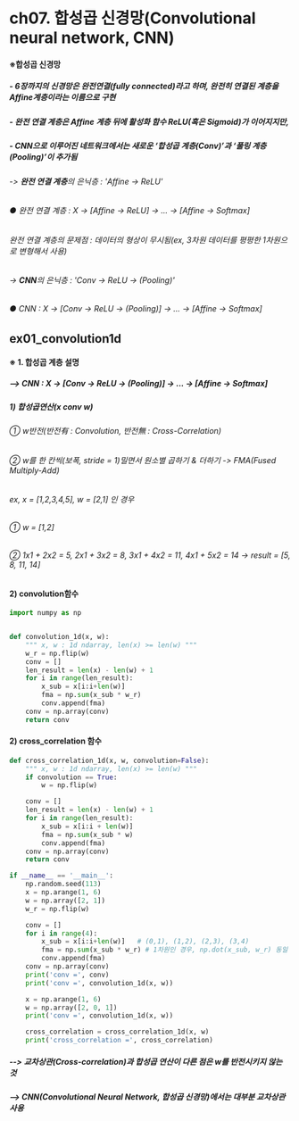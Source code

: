 # ch07. 합성곱 신경망(Convolutional neural network, CNN)
#### ※합성곱 신경망
##### - 6장까지의 신경망은 완전연결(fully connected)라고 하며, 완전히 연결된 계층을 Affine계층이라는 이름으로 구현
##### - 완전 연결 계층은 Affine 계층 뒤에 활성화 함수 ReLU(혹은 Sigmoid)가 이어지지만, 
##### - CNN으로 이루어진 네트워크에서는 새로운 ‘합성곱 계층(Conv)’과 ‘풀링 계층(Pooling)’이 추가됨
###### -> **완전 연결 계층**의 은닉층 : 'Affine -> ReLU'
######      ●  완전 연결 계층 : X -> [Affine -> ReLU] -> ... -> [Affine -> Softmax] 
######      완전 연결 계층의 문제점 : 데이터의 형상이 무시됨(ex, 3차원 데이터를 평평한 1차원으로 변형해서 사용)
###### -> **CNN**의 은닉층 : 'Conv -> ReLU -> (Pooling)'
######      ●  CNN : X -> [Conv -> ReLU -> (Pooling)] -> ... -> [Affine -> Softmax] 

## ex01_convolution1d
#### ※ 1. 합성곱 계층 설명
##### --> CNN : X -> [Conv -> ReLU -> (Pooling)] -> ... -> [Affine -> Softmax]
##### 1) 합성곱연산(x conv w)
###### ①  w반전(반전有 : Convolution, 반전無 : Cross-Correlation)
###### ②  w를 한 칸씩(보폭, stride = 1)밀면서 원소별 곱하기 & 더하기 -> FMA(Fused Multiply-Add)

###### ex, x = [1,2,3,4,5], w = [2,1] 인 경우
###### ① w = [1,2]
###### ② 1x1 + 2x2 = 5, 2x1 + 3x2 = 8, 3x1 + 4x2 = 11, 4x1 + 5x2 = 14 -> result = [5, 8, 11, 14]

#### 2) convolution함수
```python
import numpy as np


def convolution_1d(x, w):
    """ x, w : 1d ndarray, len(x) >= len(w) """
    w_r = np.flip(w)
    conv = []
    len_result = len(x) - len(w) + 1
    for i in range(len_result):
        x_sub = x[i:i+len(w)]
        fma = np.sum(x_sub * w_r)
        conv.append(fma)
    conv = np.array(conv)
    return conv
```

#### 2) cross_correlation 함수
```python
def cross_correlation_1d(x, w, convolution=False):
    """ x, w : 1d ndarray, len(x) >= len(w) """
    if convolution == True:
        w = np.flip(w)

    conv = []
    len_result = len(x) - len(w) + 1
    for i in range(len_result):
        x_sub = x[i:i + len(w)]
        fma = np.sum(x_sub * w)
        conv.append(fma)
    conv = np.array(conv)
    return conv
```

```python
if __name__ == '__main__':
    np.random.seed(113)
    x = np.arange(1, 6)
    w = np.array([2, 1])
    w_r = np.flip(w)

    conv = []
    for i in range(4):
        x_sub = x[i:i+len(w)]   # (0,1), (1,2), (2,3), (3,4)
        fma = np.sum(x_sub * w_r) # 1차원인 경우, np.dot(x_sub, w_r) 동일
        conv.append(fma)
    conv = np.array(conv)
    print('conv =', conv)
    print('conv =', convolution_1d(x, w))

    x = np.arange(1, 6)
    w = np.array([2, 0, 1])
    print('conv =', convolution_1d(x, w))

    cross_correlation = cross_correlation_1d(x, w)
    print('cross_correlation =', cross_correlation)
```
##### --> 교차상관(Cross-correlation)과 합성곱 연산이 다른 점은 w를 반전시키지 않는 것
##### --> CNN(Convolutional Neural Network, 합성곱 신경망)에서는 대부분 교차상관 사용
